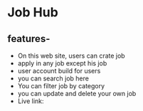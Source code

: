 # Job Hub

features-
- 

- On this web site, users can crate job
- apply in any job except his job
- user account build for users
- you can search job here
- You can filter job by category
- you can update and delete your own job
- Live link: 


